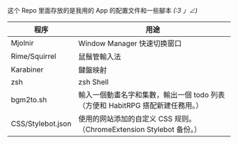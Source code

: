 这个 Repo 里面存放的是我用的 App 的配置文件和一些腳本 _(:3 」∠)_

程序 | 用途
--- | --- 
Mjolnir | Window Manager 快速切换窗口
Rime/Squirrel | 鼠鬚管輸入法
Karabiner | 鍵盤映射
zsh | zsh Shell
bgm2to.sh | 輸入一個動畫名字和集數，輸出一個 todo 列表（方便和 HabitRPG 搭配新建任務用。）
CSS/Stylebot.json | 使用的网站添加的自定义 CSS 规则。（ChromeExtension Stylebot 备份。）
